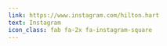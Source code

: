 ```yaml
---
link: https://www.instagram.com/hilton.hart
text: Instagram
icon_class: fab fa-2x fa-instagram-square
---
```

